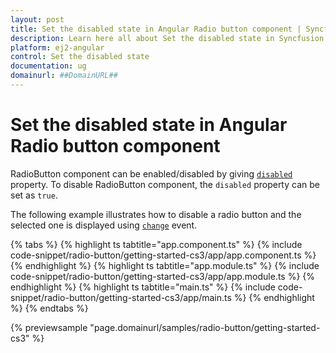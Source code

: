 ```yaml
---
layout: post
title: Set the disabled state in Angular Radio button component | Syncfusion
description: Learn here all about Set the disabled state in Syncfusion Angular Radio button component of Syncfusion Essential JS 2 and more.
platform: ej2-angular
control: Set the disabled state 
documentation: ug
domainurl: ##DomainURL##
---
```


# Set the disabled state in Angular Radio button component

RadioButton component can be enabled/disabled by giving [`disabled`](https://ej2.syncfusion.com/angular/documentation/api/radio-button#disabled) property. To disable RadioButton component, the `disabled` property can be set as `true`.

The following example illustrates how to disable a radio button and the selected one is displayed using [`change`](https://ej2.syncfusion.com/angular/documentation/api/radio-button#change) event.

{% tabs %}
{% highlight ts tabtitle="app.component.ts" %}
{% include code-snippet/radio-button/getting-started-cs3/app/app.component.ts %}
{% endhighlight %}
{% highlight ts tabtitle="app.module.ts" %}
{% include code-snippet/radio-button/getting-started-cs3/app/app.module.ts %}
{% endhighlight %}
{% highlight ts tabtitle="main.ts" %}
{% include code-snippet/radio-button/getting-started-cs3/app/main.ts %}
{% endhighlight %}
{% endtabs %}
  
{% previewsample "page.domainurl/samples/radio-button/getting-started-cs3" %}